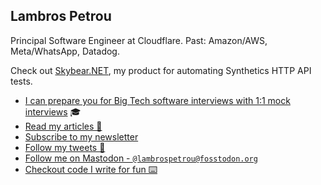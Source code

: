 ## Lambros Petrou

Principal Software Engineer at Cloudflare. Past: Amazon/AWS, Meta/WhatsApp, Datadog.

Check out [Skybear.NET](https://www.skybear.net/), my product for automating Synthetics HTTP API tests.

- [I can prepare you for Big Tech software interviews with 1:1 mock interviews](https://www.lambrospetrou.com/tech-interviews/?ref=github-profile) 🎓
- [Read my articles 📰](https://www.lambrospetrou.com/articles/?ref=github-profile)
- [Subscribe to my newsletter](https://www.lambrospetrou.com/newsletter/?ref=github-profile)
- [Follow my tweets 🐤](https://twitter.com/lambrospetrou)
- [Follow me on Mastodon - `@lambrospetrou@fosstodon.org`](https://fosstodon.org/@lambrospetrou) <link href="https://fosstodon.org/@lambrospetrou" rel="me"/>
- [Checkout code I write for fun ⌨️](https://github.com/lambrospetrou/)
